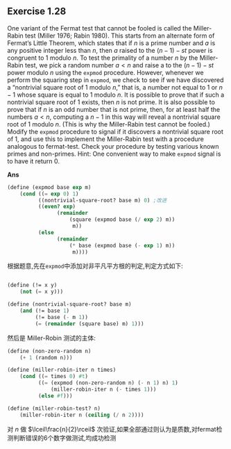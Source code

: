 ## Exercise 1.28

One variant of the Fermat test that cannot be fooled is called the Miller-Rabin test (Miller 1976; Rabin 1980). This starts from an alternate form of Fermat’s Little Theorem, which states that if $n$ is a prime number and $a$ is any positive integer less than $n$, then $a$ raised to the $(n-1)-st$ power is congruent to $1$ modulo $n$. To test the primality of a number $n$ by the Miller-Rabin test, we pick a random number $a < n$ and raise a to the $(n-1)-st$ power modulo $n$ using the `expmod` procedure. However, whenever we perform the squaring step in `expmod`, we check to see if we have discovered a “nontrivial square root of 1 modulo $n$,” that is, a number not equal to $1$ or $n-1$ whose square is equal to $1$ modulo $n$. It is possible to prove that if such a nontrivial square root of $1$ exists, then $n$ is not prime. It is also possible to prove that if $n$ is an odd number that is not prime, then, for at least half the numbers $a < n$, computing a $n-1$ in this way will reveal a nontrivial square root of $1$ modulo $n$. (This is why the Miller-Rabin test cannot be fooled.) Modify the `expmod` procedure to signal if it discovers a nontrivial square root of $1$, and use this to implement the Miller-Rabin test with a procedure analogous to fermat-test. Check your procedure by testing various known primes and non-primes. Hint: One convenient way to make `expmod` signal is to have it return $0$.

**Ans**

```scheme
(define (expmod base exp m)
    (cond ((= exp 0) 1)
          ((nontrivial-square-root? base m) 0) ;改进
          ((even? exp)
                (remainder
                    (square (expmod base (/ exp 2) m))
                     m))
          (else
                (remainder
                    (* base (expmod base (- exp 1) m))
                     m))))
```

根据题意,先在`expmod`中添加对非平凡平方根的判定,判定方式如下:

```scheme

(define (!= x y)
    (not (= x y)))

(define (nontrivial-square-root? base m)
    (and (!= base 1)
         (!= base (- m 1))
         (= (remainder (square base) m) 1)))
```

然后是 Miller-Robin 测试的主体:

```scheme
(define (non-zero-random n)
    (+ 1 (random n)))

(define (miller-robin-iter n times)
    (cond ((= times 0) #t)
          ((= (expmod (non-zero-random n) (- n 1) n) 1)
              (miller-robin-iter n (- times 1)))
          (else #f)))

(define (miller-robin-test? n)
    (miller-robin-iter n (ceiling (/ n 2))))
```

对 $n$ 做 $\lceil\frac{n}{2}\rceil$ 次验证,如果全部通过则认为是质数,对fermat检测判断错误的6个数字做测试,均成功检测
